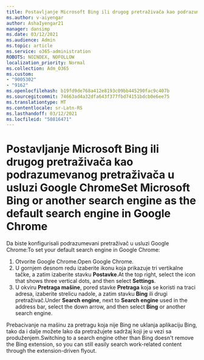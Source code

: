 ```yaml
---
title: Postavljanje Microsoft Bing ili drugog pretraživača kao podrazumevanog pretraživača u usluzi Google Chrome
ms.author: v-aiyengar
author: AshaIyengar21
manager: dansimp
ms.date: 03/12/2021
ms.audience: Admin
ms.topic: article
ms.service: o365-administration
ROBOTS: NOINDEX, NOFOLLOW
localization_priority: Normal
ms.collection: Adm_O365
ms.custom:
- "9005302"
- "9162"
ms.openlocfilehash: b19fd9de768a412e8193c09bb445290fac9c407b
ms.sourcegitcommit: 74663ad4a32dfa643f377fbd74151bdcb0e6ee75
ms.translationtype: MT
ms.contentlocale: sr-Latn-RS
ms.lasthandoff: 03/12/2021
ms.locfileid: "50816471"
---
```

# <a name="set-microsoft-bing-or-another-search-engine-as-the-default-search-engine-in-google-chrome"></a><span data-ttu-id="ae1af-102">Postavljanje Microsoft Bing ili drugog pretraživača kao podrazumevanog pretraživača u usluzi Google Chrome</span><span class="sxs-lookup"><span data-stu-id="ae1af-102">Set Microsoft Bing or another search engine as the default search engine in Google Chrome</span></span>

<span data-ttu-id="ae1af-103">Da biste konfigurisali podrazumevani pretraživač u usluzi Google Chrome:</span><span class="sxs-lookup"><span data-stu-id="ae1af-103">To set your default search engine in Google Chrome:</span></span>

1. <span data-ttu-id="ae1af-104">Otvorite Google Chrome.</span><span class="sxs-lookup"><span data-stu-id="ae1af-104">Open Google Chrome.</span></span>
1. <span data-ttu-id="ae1af-105">U gornjem desnom redu izaberite ikonu koja prikazuje tri vertikalne tačke, a zatim izaberite stavku **Postavke**.</span><span class="sxs-lookup"><span data-stu-id="ae1af-105">At the top right, select the icon that shows three vertical dots, and then select **Settings**.</span></span>
1. <span data-ttu-id="ae1af-106">U okviru **Pretraga mašine**, pored stavke **Pretraga** koja se koristi na traci adresa, izaberite strelicu nadole, a zatim stavku **Bing** ili drugi pretraživač.</span><span class="sxs-lookup"><span data-stu-id="ae1af-106">Under **Search engine**, next to **Search engine** used in the address bar, select the down arrow, and then select **Bing** or another search engine.</span></span>

<span data-ttu-id="ae1af-107">Prebacivanje na mašinu za pretragu koja nije Bing ne uklanja aplikaciju Bing, tako da i dalje možete lako da pretražujete sadržaj koji je u vezi sa produženjem.</span><span class="sxs-lookup"><span data-stu-id="ae1af-107">Switching to a search engine other than Bing doesn't remove the Bing extension, so you can still easily search work-related content through the extension-driven flyout.</span></span>

